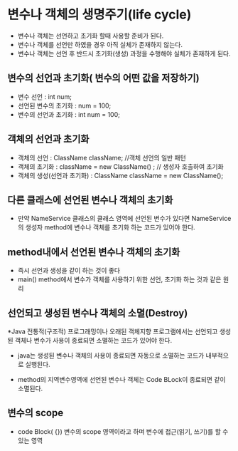 # 변수나 객체의 생명주기(life cycle)
* 변수나 객체는 선언하고 초기화 할때 사용할 준비가 된다.
* 변수나 객체를 선언만 하였을 경우 아직 실체가 존재하지 않는다.
* 변수나 객체는 선언 후 반드시 초기화(생성) 과정을 수행해야 실체가 존재하게 된다.

## 변수의 선언과 초기화( 변수의 어떤 값을 저장하기)
* 변수 선언 : int num;
* 선언된 변수의 초기화 : num = 100; 
* 변수의 선언과 초기화 : int num = 100;

## 객체의 선언과 초기화
* 객체의 선언 : ClassName className; //객체 선언의 일반 패턴
* 객체의 초기화 : className = new ClassName() ; // 생성자 호출하여 초기화
* 객체의 생성(선언과 초기화) : ClassName className = new ClassName();

## 다른 클래스에 선언된 변수나 객체의 초기화
* 만약 NameService 클래스의 클래스 영역에 선언된 변수가 있다면 NameService의 생성자 method에 변수나 객체를 초기화 하는 코드가 있어야 한다.

## method내에서 선언된 변수나 객체의 초기화
* 즉시 선언과 생성을 같이 하는 것이 좋다
* main() method에서 변수가 객체를 사용하기 위한 선언, 초기화 하는 것과 같은 원리

##  선언되고 생성된 변수나 객체의 소멸(Destroy)
*Java 전통적(구조적) 프로그래밍이나 오래된 객체지향 프로그램에서는 선언되고 생성된 객체나 변수가 사용이 종료되면 소멸하는 코드가 있어야 한다.
* java는 생성된 변수나 객체의 사용이 종료되면 자동으로 소멸하는 코드가 내부적으로 실행된다.

* method의 지역변수영역에 선언된 변수나 객체는 Code BLock이 종료되면 같이 소멸된다.

## 변수의 scope
* code Block( {}) 변수의  scope 영역이라고 하며 변수에 접근(읽기, 쓰기)를 할 수 있는 영역
